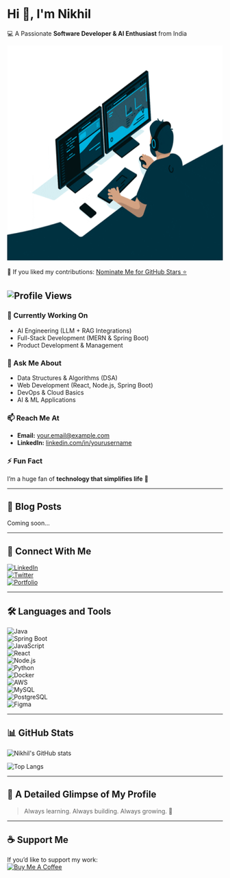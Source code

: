 # Hi 👋, I'm Nikhil  

💻 A Passionate **Software Developer & AI Enthusiast** from India

<img src="https://raw.githubusercontent.com/Nik719/Nik719/refs/heads/main/Hand%20Wave.gif" height="500" width="1000">

🌟 If you liked my contributions: [Nominate Me for GitHub Stars ⭐](https://stars.github.com/)  

![Profile Views](https://komarev.com/ghpvc/?username=Nik719&label=Profile%20Views&color=0e75b6&style=flat)
---

### 🔭 Currently Working On  
- AI Engineering (LLM + RAG Integrations)  
- Full-Stack Development (MERN & Spring Boot)  
- Product Development & Management  

### 💬 Ask Me About  
- Data Structures & Algorithms (DSA)  
- Web Development (React, Node.js, Spring Boot)  
- DevOps & Cloud Basics  
- AI & ML Applications  

### 📫 Reach Me At  
- **Email:** your.email@example.com  
- **LinkedIn:** [linkedin.com/in/yourusername](https://linkedin.com/in/yourusername)  

### ⚡ Fun Fact  
I’m a huge fan of **technology that simplifies life** 🚀  

---

## 📖 Blog Posts  
<!-- BLOG-POST-LIST:START -->  
Coming soon...  
<!-- BLOG-POST-LIST:END -->  

---

## 🤝 Connect With Me  
[![LinkedIn](https://img.shields.io/badge/-LinkedIn-blue?logo=linkedin&logoColor=white)](https://linkedin.com/in/yourusername)  
[![Twitter](https://img.shields.io/badge/-Twitter-1DA1F2?logo=twitter&logoColor=white)](https://twitter.com/yourusername)  
[![Portfolio](https://img.shields.io/badge/-Portfolio-black?logo=vercel&logoColor=white)](https://yourportfolio.com)  

---

## 🛠️ Languages and Tools  
![Java](https://img.shields.io/badge/Java-ED8B00?logo=java&logoColor=white)  
![Spring Boot](https://img.shields.io/badge/SpringBoot-6DB33F?logo=springboot&logoColor=white)  
![JavaScript](https://img.shields.io/badge/JavaScript-F7DF1E?logo=javascript&logoColor=black)  
![React](https://img.shields.io/badge/React-20232A?logo=react&logoColor=61DAFB)  
![Node.js](https://img.shields.io/badge/Node.js-43853D?logo=node.js&logoColor=white)  
![Python](https://img.shields.io/badge/Python-3776AB?logo=python&logoColor=white)  
![Docker](https://img.shields.io/badge/Docker-2496ED?logo=docker&logoColor=white)  
![AWS](https://img.shields.io/badge/AWS-232F3E?logo=amazonaws&logoColor=white)  
![MySQL](https://img.shields.io/badge/MySQL-005C84?logo=mysql&logoColor=white)  
![PostgreSQL](https://img.shields.io/badge/PostgreSQL-316192?logo=postgresql&logoColor=white)  
![Figma](https://img.shields.io/badge/Figma-F24E1E?logo=figma&logoColor=white)  

---

## 📊 GitHub Stats  
![Nikhil's GitHub stats](https://github-readme-stats.vercel.app/api?username=yourgithubusername&show_icons=true&theme=radical)  

![Top Langs](https://github-readme-stats.vercel.app/api/top-langs/?username=yourgithubusername&layout=compact&theme=radical)  

---

## 🚀 A Detailed Glimpse of My Profile  
> Always learning. Always building. Always growing. 🌱  

---

## ☕ Support Me  
If you’d like to support my work:  
[![Buy Me A Coffee](https://img.shields.io/badge/-Buy%20Me%20a%20Coffee-ffdd00?logo=buymeacoffee&logoColor=black)](https://www.buymeacoffee.com/yourusername)  

